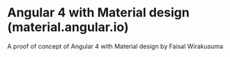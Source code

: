 # Angular 4 with Material design (material.angular.io)
A proof of concept of Angular 4 with Material design
by Faisal Wirakusuma
